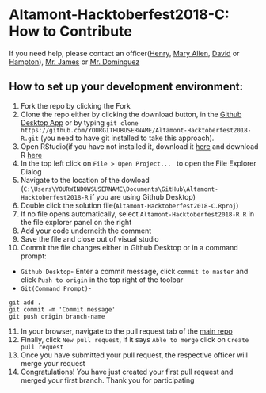 # Altamont-Hacktoberfest2018-C: How to Contribute
If you need help, please contact an officer([Henry](https://github.com/Dino11223567), [Mary Allen](https://github.com/mamurray318), [David](https://github.com/DJN1) or [Hampton](https://github.com/hamptonwalker)), [Mr. James](https://github.com/ryanjames1729) or [Mr. Dominguez](https://github.com/robertjdominguez)
## How to set up your development environment:
1. Fork the repo by clicking the Fork 
2. Clone the repo either by clicking the download button, in the [Github Desktop App](https://desktop.github.com/) or by typing `git clone https://github.com/YOURGITHUBUSERNAME/Altamont-Hacktoberfest2018-R.git` (you need to have git installed to take this approach).
3. Open RStudio(if you have not installed it, download it [here](https://www.rstudio.com/products/rstudio/download/#download) and download R [here](https://cran.cnr.berkeley.edu/)
4. In the top left click on `File > Open Project... ` to open the File Explorer Dialog
5. Navigate to the location of the dowload (`C:\Users\YOURWINDOWSUSERNAME\Documents\GitHub\Altamont-Hacktoberfest2018-R` if you are using Github Desktop)
6. Double click the solution file(`Altamont-Hacktoberfest2018-C.Rproj`)
7. If no file opens automatically, select `Altamont-Hacktoberfest2018-R.R` in the file explorer panel on the right
8. Add your code underneith the comment
9. Save the file and close out of visual studio
10. Commit the file changes either in Github Desktop or in a command prompt:
  * `Github Desktop`- Enter a commit message, click `commit to master` and click `Push to origin` in the top right of the toolbar
  * `Git(Command Prompt)`- 
```
git add .
git commit -m 'Commit message'
git push origin branch-name
```
11. In your browser, navigate to the pull request tab of the [main repo](https://github.com/YOURGITHUBUSERNAME/Altamont-Hacktoberfest2018-R/pulls)
12. Finally, click `New pull request`, if it says `Able to merge` click on `Create pull request`
13. Once you have submitted your pull request, the respective officer will merge your request
13. Congratulations! You have just created your first pull request and merged your first branch. Thank you for participating
